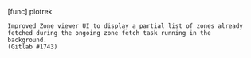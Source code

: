 [func] piotrek

    Improved Zone viewer UI to display a partial list of zones already
    fetched during the ongoing zone fetch task running in the
    background.
    (Gitlab #1743)